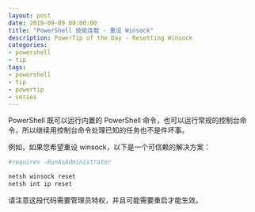 ```yaml
---
layout: post
date: 2019-09-09 00:00:00
title: "PowerShell 技能连载 - 重设 Winsock"
description: PowerTip of the Day - Resetting Winsock
categories:
- powershell
- tip
tags:
- powershell
- tip
- powertip
- series
---
```

PowerShell 既可以运行内置的 PowerShell 命令，也可以运行常规的控制台命令，所以继续用控制台命令处理已知的任务也不是件坏事。

例如，如果您希望重设 winsock，以下是一个可信赖的解决方案：

```powershell
#requires -RunAsAdministrator

netsh winsock reset
netsh int ip reset
```

请注意这段代码需要管理员特权，并且可能需要重启才能生效。

<!--本文国际来源：[Resetting Winsock](https://community.idera.com/database-tools/powershell/powertips/b/tips/posts/resetting-winsock)-->


